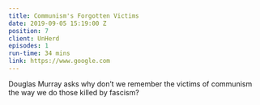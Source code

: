```yaml
---
title: Communism's Forgotten Victims
date: 2019-09-05 15:19:00 Z
position: 7
client: UnHerd
episodes: 1
run-time: 34 mins
link: https://www.google.com
---
```


Douglas Murray asks why don’t we remember the victims of communism the way we do those killed by fascism?